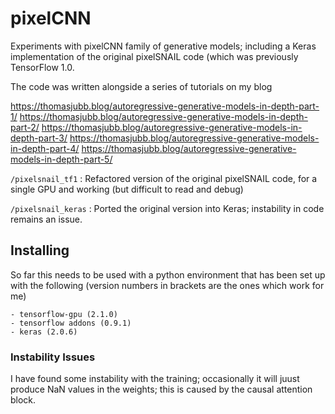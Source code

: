 # pixelCNN

Experiments with pixelCNN family of generative models; including a Keras implementation of the original pixelSNAIL code (which was previously TensorFlow 1.0.

The code was written alongside a series of tutorials on my blog

https://thomasjubb.blog/autoregressive-generative-models-in-depth-part-1/
https://thomasjubb.blog/autoregressive-generative-models-in-depth-part-2/
https://thomasjubb.blog/autoregressive-generative-models-in-depth-part-3/
https://thomasjubb.blog/autoregressive-generative-models-in-depth-part-4/
https://thomasjubb.blog/autoregressive-generative-models-in-depth-part-5/

`/pixelsnail_tf1` : Refactored version of the original pixelSNAIL code, for a single GPU and working (but difficult to read and debug)

`/pixelsnail_keras` : Ported the original version into Keras; instability in code remains an issue.

## Installing

So far this needs to be used with a python environment that has been set up with the following (version numbers in brackets are the ones which work for me)

```
- tensorflow-gpu (2.1.0)
- tensorflow addons (0.9.1)
- keras (2.0.6)
```


### Instability Issues

I have found some instability with the training; occasionally it will juust produce NaN values in the weights; this is caused by the causal attention block.
